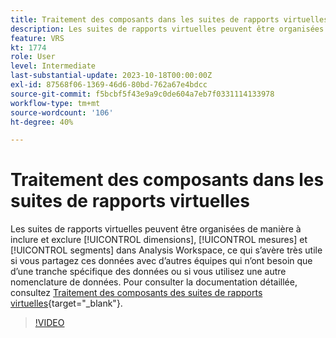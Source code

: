 ```yaml
---
title: Traitement des composants dans les suites de rapports virtuelles
description: Les suites de rapports virtuelles peuvent être organisées de manière à inclure et exclure des dimensions, des mesures et des segments dans Analysis Workspace, ce qui s’avère très utile si vous partagez ces données avec d’autres équipes qui n’ont besoin que d’une tranche spécifique des données ou si vous utilisez une autre nomenclature de données.
feature: VRS
kt: 1774
role: User
level: Intermediate
last-substantial-update: 2023-10-18T00:00:00Z
exl-id: 87568f06-1369-46d6-80bd-762a67e4bdcc
source-git-commit: f5bcbf5f43e9a9c0de604a7eb7f0331114133978
workflow-type: tm+mt
source-wordcount: '106'
ht-degree: 40%

---
```


# Traitement des composants dans les suites de rapports virtuelles

Les suites de rapports virtuelles peuvent être organisées de manière à inclure et exclure [!UICONTROL dimensions], [!UICONTROL mesures] et [!UICONTROL segments] dans Analysis Workspace, ce qui s’avère très utile si vous partagez ces données avec d’autres équipes qui n’ont besoin que d’une tranche spécifique des données ou si vous utilisez une autre nomenclature de données. Pour consulter la documentation détaillée, consultez [Traitement des composants des suites de rapports virtuelles](https://experienceleague.adobe.com/docs/analytics/components/virtual-report-suites/vrs-components.html?lang=fr){target="_blank"}.

>[!VIDEO](https://video.tv.adobe.com/v/3425531/?quality=12&learn=on&captions=fre_fr)
